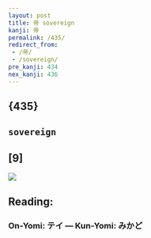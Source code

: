 ```yaml
---
layout: post
title: 帝 sovereign
kanji: 帝
permalink: /435/
redirect_from:
 - /帝/
 - /sovereign/
pre_kanji: 434
nex_kanji: 436
---
```


## {435}

## `sovereign`

## [9]

<div class="stroke"><img src="E5B89D.png" /></div>

## Reading:

### On-Yomi: テイ &mdash; Kun-Yomi: みかど
